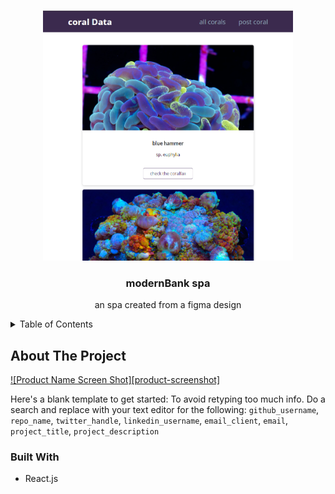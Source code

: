 <a name="readme-top"></a>
<!-- PROJECT LOGO -->
<br />
<div align="center">
    <img src="images/coralsplash.jpg" alt="Splash" width="400" height="400">
</div>
<div align="center">
<h3 align="center">modernBank spa</h3>
  <p align="center">
    an spa created from a figma design
    <br />
  </p>
</div>



<!-- TABLE OF CONTENTS -->
<details>
  <summary>Table of Contents</summary>
  <ol>
    <li>
      <a href="#about-the-project">About The Project</a>
      <ul>
        <li><a href="#built-with">Built With</a></li>
      </ul>
    </li>
    <li>
      <a href="#contact">Contact</a>
    </li>
  </ol>
</details>



<!-- ABOUT THE PROJECT -->
## About The Project

[![Product Name Screen Shot][product-screenshot]](https://imgur.com/zEZGfmB)

Here's a blank template to get started: To avoid retyping too much info. Do a search and replace with your text editor for the following: `github_username`, `repo_name`, `twitter_handle`, `linkedin_username`, `email_client`, `email`, `project_title`, `project_description`


### Built With

* React.js

